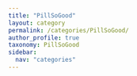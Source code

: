 ```yaml
---
title: "PillSoGood"
layout: category
permalink: /categories/PillSoGood/
author_profile: true
taxonomy: PillSoGood
sidebar:
  nav: "categories"
---
```

